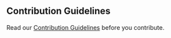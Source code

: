 ## Contribution Guidelines
Read our [Contribution Guidelines](CONTRIBUTING.md) before you contribute.
